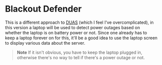 # Blackout Defender

This is a different approach to [DUAS](https://github.com/sujaldev/duas) (which I feel I've overcomplicated), in this
version a laptop will be used to detect power outages based on whether the laptop is on battery power or not. Since one
already has to keep a laptop forever on for this, it'll be a good idea to use the laptop screen to display various data
about the server.

> **Note** If it isn't obvious, you have to keep the laptop plugged in, otherwise there's no way to tell if there's
> a power outage or not.

